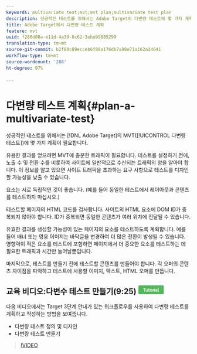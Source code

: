 ```yaml
---
keywords: multivariate test;mvt;mvt plan;multivariate test plan
description: 성공적인 테스트를 위해서는 Adobe Target의 다변량 테스트에 몇 가지 계획이 필요합니다.
title: Adobe Target에서 다변량 테스트 계획
feature: mvt
uuid: f286d08a-e11d-4a39-8c62-3eba99885299
translation-type: tm+mt
source-git-commit: b2f80c89ecceb6f88a176db7a90e71a162a24641
workflow-type: tm+mt
source-wordcount: '288'
ht-degree: 97%

---
```



# 다변량 테스트 계획{#plan-a-multivariate-test}

성공적인 테스트를 위해서는 [!DNL Adobe Target]의 MVT([!UICONTROL 다변량 테스트])에 몇 가지 계획이 필요합니다.

유용한 결과를 얻으려면 MVT에 충분한 트래픽이 필요합니다. 테스트를 설정하기 전에, 노출 수 및 전환 수를 비롯하여 사이트에 일반적으로 수신되는 트래픽의 양을 알아야 합니다. 이 정보를 알고 있으면 사이트 트래픽을 초과하는 요구 사항으로 테스트를 디자인할 가능성을 낮출 수 있습니다.

요소는 서로 독립적인 것이 좋습니다. (예를 들어 동일한 테스트에서 레이아웃과 콘텐츠를 테스트하지 마십시오.)

테스트할 페이지의 HTML 코드를 검사합니다. 사이트의 HTML 요소에 DOM ID가 중복되지 않아야 합니다. ID가 중복되면 동일한 콘텐츠가 여러 위치에 전달될 수 있습니다.

유효한 결과를 생성할 가능성이 있는 페이지의 요소를 테스트하도록 계획합니다. 예를 들어 배너 또는 영웅 이미지는 바닥글을 변경하여 더 많은 전환이 발생될 수 있습니다. 영향력이 적은 요소를 테스트에 포함하면 페이지에서 더 중요한 요소를 테스트하는 데 필요한 트래픽과 시간만 늘어날뿐입니다.

마지막으로, 테스트를 만들기 전에 테스트할 콘텐츠를 만들어야 합니다. 각 오퍼의 콘텐츠 차이점을 파악하고 테스트에 사용할 이미지, 텍스트, HTML 오퍼를 만듭니다.

## 교육 비디오:다변수 테스트 만들기(9:25) ![자습서 배지](/help/assets/tutorial.png)

다음 비디오에서는 Target 3단계 안내가 있는 워크플로우를 사용하여 다변량 테스트를 계획하고 작성하는 방법을 보여줍니다.

* 다변량 테스트 정의 및 디자인
* 다변량 테스트 만들기

>[!VIDEO](https://video.tv.adobe.com/v/17395)